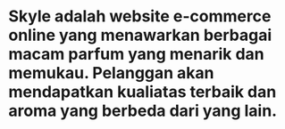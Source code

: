 # Skyle adalah website e-commerce online yang menawarkan berbagai macam parfum yang menarik dan memukau. Pelanggan akan mendapatkan kualiatas terbaik dan aroma yang berbeda dari yang lain.

